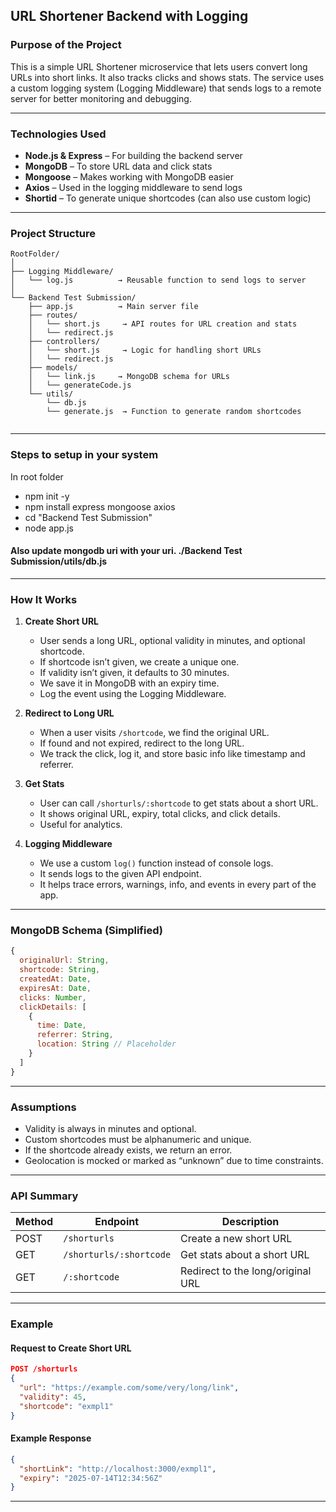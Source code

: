 ## URL Shortener Backend with Logging

### Purpose of the Project

This is a simple URL Shortener microservice that lets users convert long URLs into short links. It also tracks clicks and shows stats. The service uses a custom logging system (Logging Middleware) that sends logs to a remote server for better monitoring and debugging.

---

### Technologies Used

* **Node.js & Express** – For building the backend server
* **MongoDB** – To store URL data and click stats
* **Mongoose** – Makes working with MongoDB easier
* **Axios** – Used in the logging middleware to send logs
* **Shortid** – To generate unique shortcodes (can also use custom logic)

---

### Project Structure

```
RootFolder/
│
├── Logging Middleware/
│   └── log.js          → Reusable function to send logs to server
│
└── Backend Test Submission/
    ├── app.js          → Main server file
    ├── routes/
    │   └── short.js     → API routes for URL creation and stats
    │   └── redirect.js
    ├── controllers/
    │   └── short.js     → Logic for handling short URLs
    │   └── redirect.js
    ├── models/
    │   └── link.js     → MongoDB schema for URLs
    │   └── generateCode.js
    └── utils/
        └── db.js
        └── generate.js  → Function to generate random shortcodes
    
```

---
### Steps to setup in your system

In root folder
- npm init -y
- npm install express mongoose axios
- cd "Backend Test Submission"
- node app.js
  
#### Also update mongodb uri with your uri. ./Backend Test Submission/utils/db.js

---

### How It Works

1. **Create Short URL**

   * User sends a long URL, optional validity in minutes, and optional shortcode.
   * If shortcode isn’t given, we create a unique one.
   * If validity isn’t given, it defaults to 30 minutes.
   * We save it in MongoDB with an expiry time.
   * Log the event using the Logging Middleware.

2. **Redirect to Long URL**

   * When a user visits `/shortcode`, we find the original URL.
   * If found and not expired, redirect to the long URL.
   * We track the click, log it, and store basic info like timestamp and referrer.

3. **Get Stats**

   * User can call `/shorturls/:shortcode` to get stats about a short URL.
   * It shows original URL, expiry, total clicks, and click details.
   * Useful for analytics.

4. **Logging Middleware**

   * We use a custom `log()` function instead of console logs.
   * It sends logs to the given API endpoint.
   * It helps trace errors, warnings, info, and events in every part of the app.

---

### MongoDB Schema (Simplified)

```js
{
  originalUrl: String,
  shortcode: String,
  createdAt: Date,
  expiresAt: Date,
  clicks: Number,
  clickDetails: [
    {
      time: Date,
      referrer: String,
      location: String // Placeholder
    }
  ]
}
```

---

### Assumptions

* Validity is always in minutes and optional.
* Custom shortcodes must be alphanumeric and unique.
* If the shortcode already exists, we return an error.
* Geolocation is mocked or marked as “unknown” due to time constraints.

---

### API Summary

| Method | Endpoint                | Description                       |
| ------ | ----------------------- | --------------------------------- |
| POST   | `/shorturls`            | Create a new short URL            |
| GET    | `/shorturls/:shortcode` | Get stats about a short URL       |
| GET    | `/:shortcode`           | Redirect to the long/original URL |

---

### Example

#### Request to Create Short URL

```json
POST /shorturls
{
  "url": "https://example.com/some/very/long/link",
  "validity": 45,
  "shortcode": "exmpl1"
}
```

#### Example Response

```json
{
  "shortLink": "http://localhost:3000/exmpl1",
  "expiry": "2025-07-14T12:34:56Z"
}
```

---
